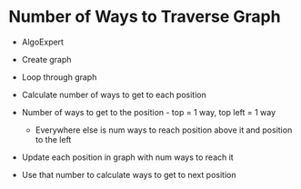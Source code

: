 # Number of Ways to Traverse Graph

- AlgoExpert

- Create graph
- Loop through graph
- Calculate number of ways to get to each position
- Number of ways to get to the position - top = 1 way, top left = 1 way
  - Everywhere else is num ways to reach position above it and position to the left
- Update each position in graph with num ways to reach it
- Use that number to calculate ways to get to next position
